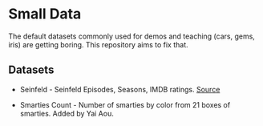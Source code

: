 # Small Data

The default datasets commonly used for demos and teaching (cars, gems,
iris) are getting boring. This repository aims to fix that.

## Datasets

- Seinfeld - Seinfeld Episodes, Seasons, IMDB ratings.
  [Source](http://www.reddit.com/r/dataisbeautiful/comments/1g7jw2/seinfeld_imdb_episode_ratings_oc/)

- Smarties Count - Number of smarties by color from 21 boxes of
  smarties. Added by Yai Aou.
